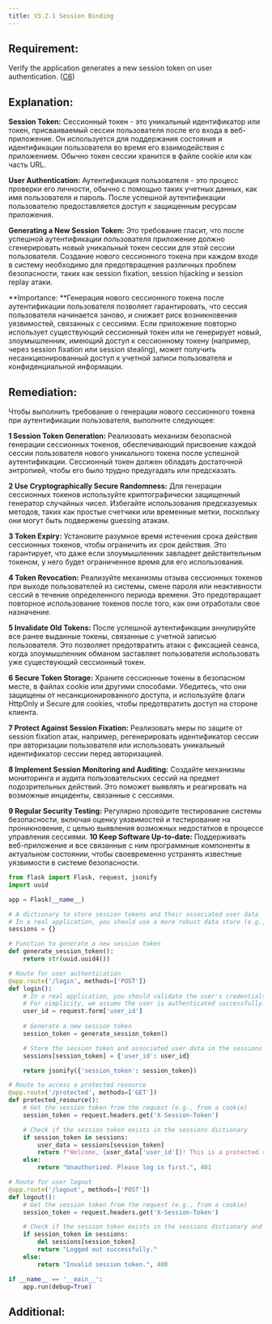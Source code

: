 ```yaml
---
title: V3.2.1 Session Binding
---
```




## Requirement:

Verify the application generates a new session token on user authentication. ([C6]([https://owasp.org/www-project-proactive-controls/#div-numbering](https://owasp.org/www-project-proactive-controls/#div-numbering)))

## Explanation:

**Session Token:** Сессионный токен - это уникальный идентификатор или токен, присваиваемый сессии пользователя после его входа в веб-приложение. Он используется для поддержания состояния и идентификации пользователя во время его взаимодействия с приложением. Обычно токен сессии хранится в файле cookie или как часть URL.

**User Authentication:** Аутентификация пользователя - это процесс проверки его личности, обычно с помощью таких учетных данных, как имя пользователя и пароль. После успешной аутентификации пользователю предоставляется доступ к защищенным ресурсам приложения.

**Generating a New Session Token:** Это требование гласит, что после успешной аутентификации пользователя приложение должно сгенерировать новый уникальный токен сессии для этой сессии пользователя. Создание нового сессионного токена при каждом входе в систему необходимо для предотвращения различных проблем безопасности, таких как session fixation, session hijacking и session replay атаки.

**Importance: **Генерация нового сессионного токена после аутентификации пользователя позволяет гарантировать, что сессия пользователя начинается заново, и снижает риск возникновения уязвимостей, связанных с сессиями. Если приложение повторно использует существующий сессионный токен или не генерирует новый, злоумышленник, имеющий доступ к сессионному токену (например, через session fixation или session stealing), может получить несанкционированный доступ к учетной записи пользователя и конфиденциальной информации.

## Remediation:

Чтобы выполнить требование о генерации нового сессионного токена при аутентификации пользователя, выполните следующее:

**1 Session Token Generation:** 
    Реализовать механизм безопасной генерации сессионных токенов, обеспечивающий присвоение каждой сессии пользователя нового уникального токена после успешной аутентификации. Сессионный токен должен обладать достаточной энтропией, чтобы его было трудно предугадать или предсказать.

**2 Use Cryptographically Secure Randomness:**
    Для генерации сессионных токенов используйте криптографически защищенный генератор случайных чисел. Избегайте использования предсказуемых методов, таких как простые счетчики или временные метки, поскольку они могут быть подвержены guessing атакам.

**3 Token Expiry:** 
    Установите разумное время истечения срока действия сессионных токенов, чтобы ограничить их срок действия. Это гарантирует, что даже если злоумышленник завладеет действительным токеном, у него будет ограниченное время для его использования.

**4 Token Revocation:**
    Реализуйте механизмы отзыва сессионных токенов при выходе пользователей из системы, смене пароля или неактивности сессий в течение определенного периода времени. Это предотвращает повторное использование токенов после того, как они отработали свое назначение.

**5 Invalidate Old Tokens:**
    После успешной аутентификации аннулируйте все ранее выданные токены, связанные с учетной записью пользователя. Это позволяет предотвратить атаки с фиксацией сеанса, когда злоумышленник обманом заставляет пользователя использовать уже существующий сессионный токен.

**6 Secure Token Storage:**
    Храните сессионные токены в безопасном месте, в файлах cookie или другими способами. Убедитесь, что они защищены от несанкционированного доступа, и используйте флаги HttpOnly и Secure для cookies, чтобы предотвратить доступ на стороне клиента.

**7 Protect Against Session Fixation:**
    Реализовать меры по защите от session fixation атак, например, регенерировать идентификатор сессии при авторизации пользователя или использовать уникальный идентификатор сессии перед авторизацией.

**8 Implement Session Monitoring and Auditing:**
    Создайте механизмы мониторинга и аудита пользовательских сессий на предмет подозрительных действий. Это поможет выявлять и реагировать на возможные инциденты, связанные с сессиями.

**9 Regular Security Testing:**
    Регулярно проводите тестирование системы безопасности, включая оценку уязвимостей и тестирование на проникновение, с целью выявления возможных недостатков в процессе управления сессиями.
**10 Keep Software Up-to-date:**
    Поддерживать веб-приложение и все связанные с ним программные компоненты в актуальном состоянии, чтобы своевременно устранять известные уязвимости в системе безопасности.



```python
from flask import Flask, request, jsonify
import uuid

app = Flask(__name__)

# A dictionary to store session tokens and their associated user data
# In a real application, you should use a more robust data store (e.g., database).
sessions = {}

# Function to generate a new session token
def generate_session_token():
    return str(uuid.uuid4())

# Route for user authentication
@app.route('/login', methods=['POST'])
def login():
    # In a real application, you should validate the user's credentials here.
    # For simplicity, we assume the user is authenticated successfully.
    user_id = request.form['user_id']
    
    # Generate a new session token
    session_token = generate_session_token()

    # Store the session token and associated user data in the sessions dictionary
    sessions[session_token] = {'user_id': user_id}

    return jsonify({'session_token': session_token})

# Route to access a protected resource
@app.route('/protected', methods=['GET'])
def protected_resource():
    # Get the session token from the request (e.g., from a cookie)
    session_token = request.headers.get('X-Session-Token')

    # Check if the session token exists in the sessions dictionary
    if session_token in sessions:
        user_data = sessions[session_token]
        return f"Welcome, {user_data['user_id']}! This is a protected resource."
    else:
        return "Unauthorized. Please log in first.", 401

# Route for user logout
@app.route('/logout', methods=['POST'])
def logout():
    # Get the session token from the request (e.g., from a cookie)
    session_token = request.headers.get('X-Session-Token')

    # Check if the session token exists in the sessions dictionary and remove it
    if session_token in sessions:
        del sessions[session_token]
        return "Logged out successfully."
    else:
        return "Invalid session token.", 400

if __name__ == '__main__':
    app.run(debug=True)


```





## Additional:





